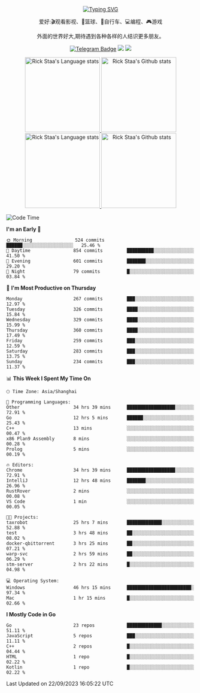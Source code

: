 <div align="center"> 

[![Typing SVG](https://readme-typing-svg.herokuapp.com?size=25&duration=2500&color=eeeeee&vCenter=true&width=200&height=40&lines=Hi+there+%F0%9F%91%8B%F0%9F%8F%BB;I'm+DanBai)](https://git.io/typing-svg)

爱好:🎬观看影视、🏀篮球、🚴自行车、💻编程、🎮游戏

外面的世界好大,期待遇到各种各样的人结识更多朋友。

[![Telegram Badge](https://img.shields.io/badge/-Telegram-blue?style=flat&logo=Telegram&logoColor=white)](https://t.me/danbai9420) 
[![](https://img.shields.io/badge/-Blog-brightgreen?style=flat&logo=Blogger&logoColor=white)](https://p00q.cn)
[![](https://img.shields.io/badge/-Email-red?style=flat&logo=Mail.Ru&logoColor=white)](mailto:danbai@88.com)
</div>

<!-- Light Mode -->
<div align="center"> 
<a href="https://github.com/anuraghazra/github-readme-stats#gh-light-mode-only">
<img height=200 src="https://github-readme-stats.vercel.app/api/top-langs/?username=danbai225&layout=compact&langs_count=10&hide_border=1&role=OWNER,COLLABORATOR#gh-light-mode-only" alt="Rick Staa's Language stats" />
</a>
<a href="https://github.com/anuraghazra/github-readme-stats#gh-light-mode-only">
<img height=200 src="https://github-readme-stats.vercel.app/api?username=danbai225&show_icons=true&count_private=true&line_height=28&hide_border=1&include_all_commits=true&card_width=450&role=OWNER,COLLABORATOR&exclude_repo=github-readme-stats#gh-light-mode-only" alt="Rick Staa's Github stats" />
</a>
</div>

<!-- Dark Mode -->
<div align="center"> 
<a href="https://github.com/anuraghazra/github-readme-stats#gh-dark-mode-only">
<img height=200 src="https://github-readme-stats.vercel.app/api/top-langs/?username=danbai225&layout=compact&langs_count=10&hide_border=1&role=OWNER,COLLABORATOR&theme=github_dark#gh-dark-mode-only" alt="Rick Staa's Language stats" />
</a>
<a href="https://github.com/anuraghazra/github-readme-stats#gh-dark-mode-only">
<img height=200 src="https://github-readme-stats.vercel.app/api?username=danbai225&show_icons=true&count_private=true&line_height=28&hide_border=1&include_all_commits=true&card_width=450&role=OWNER,COLLABORATOR&exclude_repo=github-readme-stats&theme=github_dark#gh-dark-mode-only" alt="Rick Staa's Github stats" />
</a>
</div>

<!--START_SECTION:waka-->
![Code Time](http://img.shields.io/badge/Code%20Time-1%2C155%20hrs%2038%20mins-blue)

**I'm an Early 🐤** 

```text
🌞 Morning                524 commits         ██████░░░░░░░░░░░░░░░░░░░   25.46 % 
🌆 Daytime                854 commits         ██████████░░░░░░░░░░░░░░░   41.50 % 
🌃 Evening                601 commits         ███████░░░░░░░░░░░░░░░░░░   29.20 % 
🌙 Night                  79 commits          █░░░░░░░░░░░░░░░░░░░░░░░░   03.84 % 
```
📅 **I'm Most Productive on Thursday** 

```text
Monday                   267 commits         ███░░░░░░░░░░░░░░░░░░░░░░   12.97 % 
Tuesday                  326 commits         ████░░░░░░░░░░░░░░░░░░░░░   15.84 % 
Wednesday                329 commits         ████░░░░░░░░░░░░░░░░░░░░░   15.99 % 
Thursday                 360 commits         ████░░░░░░░░░░░░░░░░░░░░░   17.49 % 
Friday                   259 commits         ███░░░░░░░░░░░░░░░░░░░░░░   12.59 % 
Saturday                 283 commits         ███░░░░░░░░░░░░░░░░░░░░░░   13.75 % 
Sunday                   234 commits         ███░░░░░░░░░░░░░░░░░░░░░░   11.37 % 
```


📊 **This Week I Spent My Time On** 

```text
🕑︎ Time Zone: Asia/Shanghai

💬 Programming Languages: 
Other                    34 hrs 39 mins      ██████████████████░░░░░░░   72.91 % 
Go                       12 hrs 5 mins       ██████░░░░░░░░░░░░░░░░░░░   25.43 % 
C++                      13 mins             ░░░░░░░░░░░░░░░░░░░░░░░░░   00.47 % 
x86 Plan9 Assembly       8 mins              ░░░░░░░░░░░░░░░░░░░░░░░░░   00.28 % 
Prolog                   5 mins              ░░░░░░░░░░░░░░░░░░░░░░░░░   00.19 % 

🔥 Editors: 
Chrome                   34 hrs 39 mins      ██████████████████░░░░░░░   72.91 % 
IntelliJ                 12 hrs 48 mins      ███████░░░░░░░░░░░░░░░░░░   26.96 % 
RustRover                2 mins              ░░░░░░░░░░░░░░░░░░░░░░░░░   00.08 % 
VS Code                  1 min               ░░░░░░░░░░░░░░░░░░░░░░░░░   00.05 % 

🐱‍💻 Projects: 
taxrobot                 25 hrs 7 mins       █████████████░░░░░░░░░░░░   52.88 % 
test                     3 hrs 48 mins       ██░░░░░░░░░░░░░░░░░░░░░░░   08.02 % 
docker-qbittorrent       3 hrs 25 mins       ██░░░░░░░░░░░░░░░░░░░░░░░   07.21 % 
warp-svc                 2 hrs 59 mins       ██░░░░░░░░░░░░░░░░░░░░░░░   06.29 % 
stm-server               2 hrs 22 mins       █░░░░░░░░░░░░░░░░░░░░░░░░   04.98 % 

💻 Operating System: 
Windows                  46 hrs 15 mins      ████████████████████████░   97.34 % 
Mac                      1 hr 15 mins        █░░░░░░░░░░░░░░░░░░░░░░░░   02.66 % 
```

**I Mostly Code in Go** 

```text
Go                       23 repos            █████████████░░░░░░░░░░░░   51.11 % 
JavaScript               5 repos             ███░░░░░░░░░░░░░░░░░░░░░░   11.11 % 
C++                      2 repos             █░░░░░░░░░░░░░░░░░░░░░░░░   04.44 % 
HTML                     1 repo              █░░░░░░░░░░░░░░░░░░░░░░░░   02.22 % 
Kotlin                   1 repo              █░░░░░░░░░░░░░░░░░░░░░░░░   02.22 % 
```




 Last Updated on 22/09/2023 16:05:22 UTC
<!--END_SECTION:waka-->

